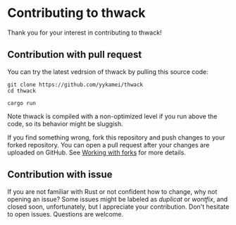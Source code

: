 # Contributing to thwack

Thank you for your interest in contributing to thwack!

## Contribution with pull request

You can try the latest vedrsion of thwack by pulling this source code:

```console
git clone https://github.com/yykamei/thwack
cd thwack

cargo run
```

Note thwack is compiled with a non-optimized level if you run above the code, so its behavior might be sluggish.

If you find something wrong, fork this repository and push changes to your forked repository.
You can open a pull request after your changes are uploaded on GitHub.
See [Working with forks](https://docs.github.com/en/github/collaborating-with-pull-requests/working-with-forks) for more details.

## Contribution with issue

If you are not familiar with Rust or not confident how to change, why not opening an issue?
Some issues might be labeled as _duplicat_ or _wontfix_, and closed soon, unfortunately, but I appreciate your contribution. Don't hesitate to open issues. Questions are welcome.
